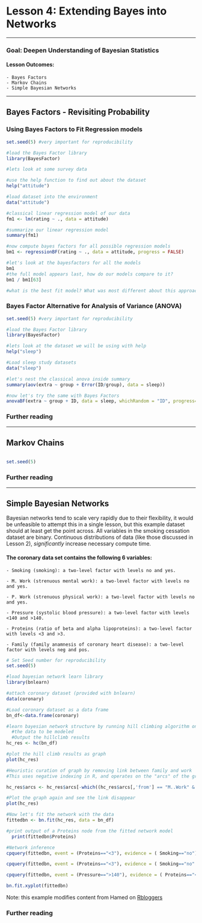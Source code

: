 # Lesson 4: Extending Bayes into Networks

---

### Goal: Deepen Understanding of Bayesian Statistics

#### Lesson Outcomes:
	- Bayes Factors
	- Markov Chains
	- Simple Bayesian Networks

---

## Bayes Factors - Revisiting Probability

### Using Bayes Factors to Fit Regression models
```R
set.seed(5) #very important for reproducibility

#load the Bayes Factor library
library(BayesFactor)

#lets look at some survey data

#use the help function to find out about the dataset
help("attitude")

#load dataset into the environment
data("attitude")

#classical linear regression model of our data
fm1 <- lm(rating ~ ., data = attitude)

#summarize our linear regression model
summary(fm1)

#now compute bayes factors for all possible regression models
bm1 <- regressionBF(rating ~ ., data = attitude, progress = FALSE)

#let's look at the bayesfactors for all the models
bm1
#the full model appears last, how do our models compare to it?
bm1 / bm1[63]

#what is the best fit model? What was most different about this approach compared to frequentist fitting?
```

### Bayes Factor Alternative for Analysis of Variance (ANOVA)
```R
set.seed(5) #very important for reproducibility

#load the Bayes Factor library
library(BayesFactor)

#lets look at the dataset we will be using with help
help("sleep")

#Load sleep study datasets
data("sleep")

#let's nest the classical anova inside summary
summary(aov(extra ~ group + Error(ID/group), data = sleep))

#now let's try the same with Bayes Factors  
anovaBF(extra ~ group + ID, data = sleep, whichRandom = "ID", progress=FALSE)
```
### Further reading


---

## Markov Chains

```R

set.seed(5)


```

### Further reading

---

## Simple Bayesian Networks

Bayesian networks tend to scale very rapidly due to their flexibility, it would be unfeasible to attempt this in a single lesson, but this example dataset should at least get the point across. All variables in the smoking cessation dataset are binary. Continuous distributions of data (like those discussed in Lesson 2), *significantly* increase  necessary compute time.

#### The coronary data set contains the following 6 variables:

	- Smoking (smoking): a two-level factor with levels no and yes.

	- M. Work (strenuous mental work): a two-level factor with levels no and yes.

	- P. Work (strenuous physical work): a two-level factor with levels no and yes.

	- Pressure (systolic blood pressure): a two-level factor with levels <140 and >140.

	- Proteins (ratio of beta and alpha lipoproteins): a two-level factor with levels <3 and >3.

	- Family (family anamnesis of coronary heart disease): a two-level factor with levels neg and pos.

```R
# Set Seed number for reproducibility
set.seed(5)

#load bayesian network learn library
library(bnlearn)

#attach coronary dataset (provided with bnlearn)
data(coronary)

#Load coronary dataset as a data frame
bn_df<-data.frame(coronary)

#learn bayesian network structure by running hill climbing algorithm on
  #the data to be modeled
  #Output the hillclimb results
hc_res <- hc(bn_df)

#plot the hill climb results as graph
plot(hc_res)

#Heuristic curation of graph by removing link between family and work
#This uses negative indexing in R, and operates on the "arcs" of the graph

hc_res$arcs <- hc_res$arcs[-which((hc_res$arcs[,'from'] == "M..Work" & hc_res$arcs[,'to'] == "Family")),]

#Plot the graph again and see the link disappear
plot(hc_res)

#Now let's fit the network with the data
fittedbn <- bn.fit(hc_res, data = bn_df)

#print output of a Proteins node from the fitted network model
  print(fittedbn$Proteins)

#Network inference
cpquery(fittedbn, event = (Proteins=="<3"), evidence = ( Smoking=="no"))

cpquery(fittedbn, event = (Proteins=="<3"), evidence = ( Smoking=="no" & Pressure==">140" ) )

cpquery(fittedbn, event = (Pressure==">140"), evidence = ( Proteins=="<3" ) )

bn.fit.xyplot(fittedbn)
```
Note: this example modifies content from Hamed on [Rbloggers](https://www.r-bloggers.com/bayesian-network-in-r-introduction/)

### Further reading
